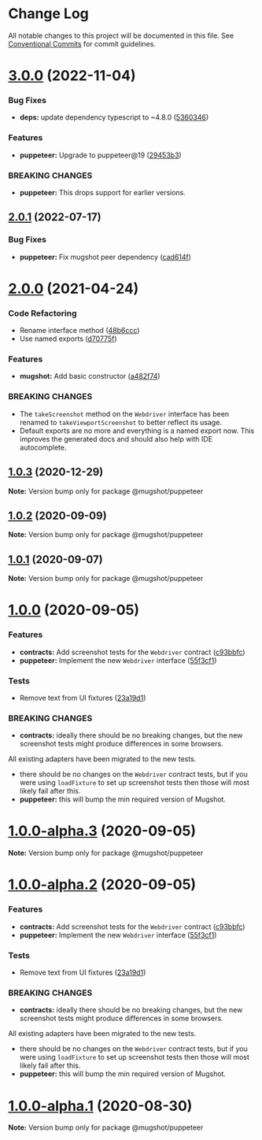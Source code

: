 # Change Log

All notable changes to this project will be documented in this file.
See [Conventional Commits](https://conventionalcommits.org) for commit guidelines.

# [3.0.0](https://github.com/NiGhTTraX/mugshot/compare/@mugshot/puppeteer@2.0.1...@mugshot/puppeteer@3.0.0) (2022-11-04)

### Bug Fixes

- **deps:** update dependency typescript to ~4.8.0 ([5360346](https://github.com/NiGhTTraX/mugshot/commit/5360346a2d4d988afe5f55ef789dfb037940dfae))

### Features

- **puppeteer:** Upgrade to puppeteer@19 ([29453b3](https://github.com/NiGhTTraX/mugshot/commit/29453b3a76a05f00fd7ac1549290100bdfe14858))

### BREAKING CHANGES

- **puppeteer:** This drops support for earlier versions.

## [2.0.1](https://github.com/NiGhTTraX/mugshot/compare/@mugshot/puppeteer@2.0.0...@mugshot/puppeteer@2.0.1) (2022-07-17)

### Bug Fixes

- **puppeteer:** Fix mugshot peer dependency ([cad614f](https://github.com/NiGhTTraX/mugshot/commit/cad614f8645f9f37e79e39a2b95f00c0c35880f3))

# [2.0.0](https://github.com/NiGhTTraX/mugshot/compare/@mugshot/puppeteer@1.0.3...@mugshot/puppeteer@2.0.0) (2021-04-24)

### Code Refactoring

- Rename interface method ([48b6ccc](https://github.com/NiGhTTraX/mugshot/commit/48b6ccc0c2dc086290283f870895b8d6a0e169b7))
- Use named exports ([d70775f](https://github.com/NiGhTTraX/mugshot/commit/d70775f4f04f4faf92ccb3c4b6608ee734562e91))

### Features

- **mugshot:** Add basic constructor ([a482f74](https://github.com/NiGhTTraX/mugshot/commit/a482f743a9a18eac8bf120343e2bad1ff1fd9913))

### BREAKING CHANGES

- The `takeScreenshot` method on the `Webdriver`
  interface has been renamed to `takeViewportScreenshot` to better reflect
  its usage.
- Default exports are no more and everything is a named
  export now. This improves the generated docs and should also help with
  IDE autocomplete.

## [1.0.3](https://github.com/NiGhTTraX/mugshot/compare/@mugshot/puppeteer@1.0.2...@mugshot/puppeteer@1.0.3) (2020-12-29)

**Note:** Version bump only for package @mugshot/puppeteer

## [1.0.2](https://github.com/NiGhTTraX/mugshot/compare/@mugshot/puppeteer@1.0.1...@mugshot/puppeteer@1.0.2) (2020-09-09)

**Note:** Version bump only for package @mugshot/puppeteer

## [1.0.1](https://github.com/NiGhTTraX/mugshot/compare/@mugshot/puppeteer@1.0.0...@mugshot/puppeteer@1.0.1) (2020-09-07)

**Note:** Version bump only for package @mugshot/puppeteer

# [1.0.0](https://github.com/NiGhTTraX/mugshot/compare/@mugshot/puppeteer@1.0.0-alpha.1...@mugshot/puppeteer@1.0.0) (2020-09-05)

### Features

- **contracts:** Add screenshot tests for the `Webdriver` contract ([c93bbfc](https://github.com/NiGhTTraX/mugshot/commit/c93bbfc))
- **puppeteer:** Implement the new `Webdriver` interface ([55f3cf1](https://github.com/NiGhTTraX/mugshot/commit/55f3cf1))

### Tests

- Remove text from UI fixtures ([23a19d1](https://github.com/NiGhTTraX/mugshot/commit/23a19d1))

### BREAKING CHANGES

- **contracts:** ideally there should be no breaking changes, but the
  new screenshot tests might produce differences in some browsers.

All existing adapters have been migrated to the new tests.

- there should be no changes on the `Webdriver` contract
  tests, but if you were using `loadFixture` to set up screenshot tests
  then those will most likely fail after this.
- **puppeteer:** this will bump the min required version of Mugshot.

# [1.0.0-alpha.3](https://github.com/NiGhTTraX/mugshot/compare/@mugshot/puppeteer@1.0.0-alpha.2...@mugshot/puppeteer@1.0.0-alpha.3) (2020-09-05)

**Note:** Version bump only for package @mugshot/puppeteer

# [1.0.0-alpha.2](https://github.com/NiGhTTraX/mugshot/compare/@mugshot/puppeteer@1.0.0-alpha.1...@mugshot/puppeteer@1.0.0-alpha.2) (2020-09-05)

### Features

- **contracts:** Add screenshot tests for the `Webdriver` contract ([c93bbfc](https://github.com/NiGhTTraX/mugshot/commit/c93bbfc))
- **puppeteer:** Implement the new `Webdriver` interface ([55f3cf1](https://github.com/NiGhTTraX/mugshot/commit/55f3cf1))

### Tests

- Remove text from UI fixtures ([23a19d1](https://github.com/NiGhTTraX/mugshot/commit/23a19d1))

### BREAKING CHANGES

- **contracts:** ideally there should be no breaking changes, but the
  new screenshot tests might produce differences in some browsers.

All existing adapters have been migrated to the new tests.

- there should be no changes on the `Webdriver` contract
  tests, but if you were using `loadFixture` to set up screenshot tests
  then those will most likely fail after this.
- **puppeteer:** this will bump the min required version of Mugshot.

# [1.0.0-alpha.1](https://github.com/NiGhTTraX/mugshot/compare/@mugshot/puppeteer@1.0.0-alpha.0...@mugshot/puppeteer@1.0.0-alpha.1) (2020-08-30)

**Note:** Version bump only for package @mugshot/puppeteer
